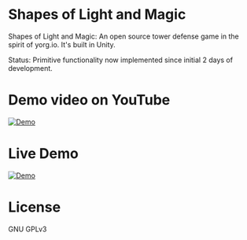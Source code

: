 # Shapes of Light and Magic
Shapes of Light and Magic: An open source tower defense game in the spirit of yorg.io.
It's built in Unity.

Status: Primitive functionality now implemented since initial 2 days of development.

# Demo video on YouTube
[![Demo](/Assets/Screenshots/Screenshot01.png?raw=true)](https://www.youtube.com/watch?v=gBNfbFVoe1Y)

# Live Demo
[![Demo](/Assets/Screenshots/Screenshot01.png?raw=true)](https://emnh.no/publish/ShapesOfLightAndMagic/)

# License
GNU GPLv3
